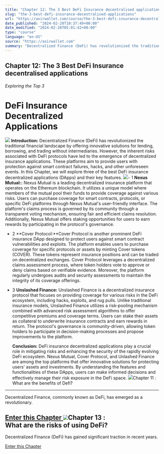 ```yaml
---
title: "Chapter 12: The 3 Best DeFi Insurance decentralised applications"
slug: "the-3-best-defi-insurance-decentralised-applications"
url: "https://axirwallet.com/course/the-3-best-defi-insurance-decentralised-applications/"
date_published: "2024-02-20T10:37:49+00:00"
date_modified: "2024-02-26T05:01:42+00:00"
type: "course"
language: "en-US"
source: "https://axirwallet.com"
summary: "Decentralized Finance (DeFi) has revolutionized the traditional financial landscape by offering innovative solutions for lending..."
---
```


Chapter 12: The 3 Best DeFi Insurance decentralised applications
----------------------------------------------------------------

###### Exploring the Top 3

DeFi Insurance  
 Decentralized  
 Applications
===============================================

 ![](https://axirwallet.com/wp-content/uploads/digital_money-1.png)  **Introduction:**  Decentralized Finance (DeFi) has revolutionized the traditional financial landscape by offering innovative solutions for lending, borrowing, and trading without intermediaries. However, the inherent risks associated with DeFi protocols have led to the emergence of decentralized insurance applications. These platforms aim to provide users with protection against smart contract failures, hacks, and other unforeseen events. In this Chapter, we will explore three of the best DeFi insurance decentralized applications (DApps) and their key features. ![](https://axirwallet.com/wp-content/uploads/Frame-105-2.png)- 1 **Nexus Mutual::**  Nexus Mutual is a leading decentralized insurance platform that operates on the Ethereum blockchain. It utilizes a unique model where members of the mutual pool their funds to provide coverage against various risks. Users can purchase coverage for smart contracts, protocols, or specific DeFi platforms through Nexus Mutual's user-friendly interface. The platform's claims process is governed by its community through a transparent voting mechanism, ensuring fair and efficient claims resolution. Additionally, Nexus Mutual offers staking opportunities for users to earn rewards by participating in the protocol's governance.
- 2 **Cover Protocol:**Cover Protocol is another prominent DeFi insurance DApp designed to protect users against smart contract vulnerabilities and exploits. The platform enables users to purchase coverage for specific protocols or assets by minting Cover tokens (COVER). These tokens represent insurance positions and can be traded on decentralized exchanges. Cover Protocol leverages a decentralized claims assessment process, where token holders vote to approve or deny claims based on verifiable evidence. Moreover, the platform regularly undergoes audits and security assessments to maintain the integrity of its coverage offerings.
- 3  **Unslashed Finance:**  Unslashed Finance is a decentralized insurance protocol that focuses on providing coverage for various risks in the DeFi ecosystem, including hacks, exploits, and rug pulls. Unlike traditional insurance models, Unslashed Finance utilizes a risk-pooling mechanism combined with advanced risk assessment algorithms to offer competitive premiums and coverage terms. Users can stake their assets as collateral to underwrite insurance contracts and earn rewards in return. The protocol's governance is community-driven, allowing token holders to participate in decision-making processes and propose improvements to the platform.
 
  **Conclusion:**  DeFi insurance decentralized applications play a crucial role in mitigating risks and enhancing the security of the rapidly evolving DeFi ecosystem. Nexus Mutual, Cover Protocol, and Unlashed Finance are among the top platforms that offer innovative solutions for protecting users' assets and investments. By understanding the features and functionalities of these DApps, users can make informed decisions and effectively manage their risk exposure in the DeFi space. ![](https://axirwallet.com/wp-content/uploads/Frame-53-20.png)Chapter 11 :  
 What are the benefits of Defi?
----------------------------------------------

Decentralized Finance, commonly known as DeFi, has emerged as a revolutionary.

 [ Enter this Chapter ](https://axirwallet.com/course/what-are-the-benefits-of-defi/) ![](https://axirwallet.com/wp-content/uploads/Frame-53-21.png)Chapter 13 :  
What are the risks of using DeFi?
------------------------------------------------

Decentralized Finance (DeFi) has gained significant traction in recent years.

 [ Enter this Chapter ](https://axirwallet.com/course/what-are-the-risks-of-using-defi/)